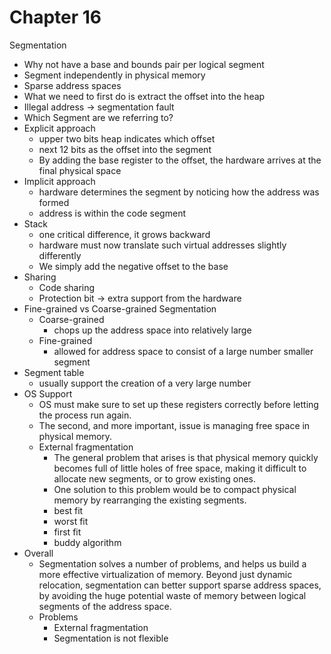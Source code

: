 # Chapter 16

Segmentation

- Why not have a base and bounds pair per logical segment
- Segment independently in physical memory
- Sparse address spaces
- What we need to first do is extract the offset into the heap
- Illegal address → segmentation fault
- Which Segment are we referring to?
- Explicit approach
    - upper two bits heap indicates which offset
    - next 12 bits as the offset into the segment
    - By adding the base register to the offset, the hardware arrives at the final physical space
- Implicit approach
    - hardware determines the segment by noticing how the address was formed
    - address is within the code segment
- Stack
    - one critical difference, it grows backward
    - hardware must now translate such virtual addresses slightly differently
    - We simply add the negative offset to the base
- Sharing
    - Code sharing
    - Protection bit → extra support from the hardware
- Fine-grained vs Coarse-grained Segmentation
    - Coarse-grained
        - chops up the address space into relatively large
    - Fine-grained
        - allowed for address space to consist of a large number smaller segment
- Segment table
    - usually support the creation of a very large number
- OS Support
    - OS must make sure to set up these registers correctly before letting the process run again.
    - The second, and more important, issue is managing free space in physical memory.
    - External fragmentation
        - The general problem that arises is that physical memory quickly becomes full of little holes of free space, making it difficult to allocate new segments, or to grow existing ones.
        - One solution to this problem would be to compact physical memory by rearranging the existing segments.
        - best fit
        - worst fit
        - first fit
        - buddy algorithm
- Overall
    - Segmentation solves a number of problems, and helps us build a more effective virtualization of memory. Beyond just dynamic relocation, segmentation can better support sparse address spaces, by avoiding the huge potential waste of memory between logical segments of the address space.
    - Problems
        - External fragmentation
        - Segmentation is not flexible
